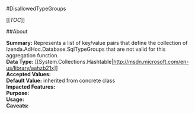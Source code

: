 #DisallowedTypeGroups

[[_TOC_]]

##About

**Summary:** Represents a list of key/value pairs that define the collection of Izenda.AdHoc.Database.SqlTypeGroups that are not valid for this aggregation function.  
**Data Type:** [[System.Collections.Hashtable|http://msdn.microsoft.com/en-us/library/aahzb21x]]  
**Accepted Values:**   
**Default Value:** inherited from concrete class  
**Impacted Features:**   
**Purpose:**   
**Usage:**   
**Caveats:**   

